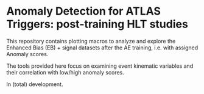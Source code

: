 # Anomaly Detection for ATLAS Triggers: post-training HLT studies

This repository contains plotting macros to analyze and explore the Enhanced Bias (EB) + signal datasets after the AE training, i.e. with assigned Anomaly scores.

The tools provided here focus on examining event kinematic variables and their correlation with low/high anomaly scores.

In (total) development.
